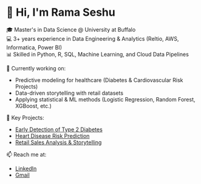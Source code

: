 # 👋 Hi, I'm Rama Seshu  

🎓 Master's in Data Science @ University at Buffalo  
💻 3+ years experience in Data Engineering & Analytics (Reltio, AWS, Informatica, Power BI)  
📊 Skilled in Python, R, SQL, Machine Learning, and Cloud Data Pipelines  

🌱 Currently working on:  
- Predictive modeling for healthcare (Diabetes & Cardiovascular Risk Projects)  
- Data-driven storytelling with retail datasets  
- Applying statistical & ML methods (Logistic Regression, Random Forest, XGBoost, etc.)  

🚀 Key Projects:  
- [Early Detection of Type 2 Diabetes]([link-to-repo](https://github.com/Ramaseshu0/Early-Detection-of-Type-2-Diabetes))  
- [Heart Disease Risk Prediction]([link-to-repo](https://github.com/Ramaseshu0/Heart-Disease-Risk-Prediction))  
- [Retail Sales Analysis & Storytelling]([link-to-repo](https://github.com/Ramaseshu0/Smartphone-Retail-Sales-Analysis))  

📫 Reach me at:  
- [LinkedIn](https://www.linkedin.com/in/rama-seshu/)  
- [Gmail](mailto:pramaseshu12345@gmail.com)  
